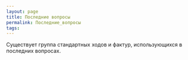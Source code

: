 ```yaml
---
layout: page
title: Последние вопросы
permalink: Последние_вопросы
tags: 
---
```

Существует группа стандартных ходов и фактур, использующихся в последних вопросах.